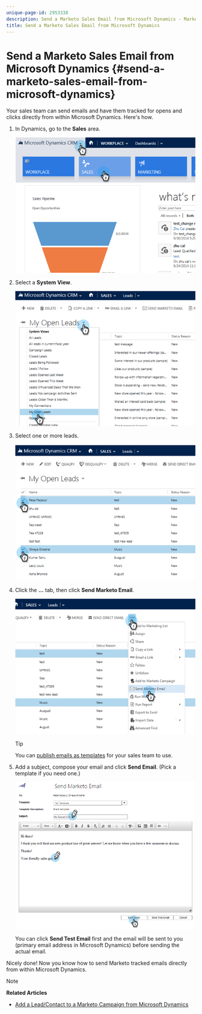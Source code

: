 ```yaml
---
unique-page-id: 2953338
description: Send a Marketo Sales Email from Microsoft Dynamics - Marketo Docs - Product Documentation
title: Send a Marketo Sales Email from Microsoft Dynamics
---
```


# Send a Marketo Sales Email from Microsoft Dynamics {#send-a-marketo-sales-email-from-microsoft-dynamics}

Your sales team can send emails and have them tracked for opens and clicks directly from within Microsoft Dynamics. Here's how.

1. In Dynamics, go to the **Sales** area.

   ![](assets/image2014-10-20-11-3a56-3a9.png)

1. Select a **System View**.

   ![](assets/image2014-10-20-11-3a56-3a20.png)

1. Select one or more leads.

   ![](assets/image2014-10-20-11-3a56-3a35.png)

1. Click the **...** tab, then click **Send Marketo Email**.

   ![](assets/image2014-10-20-11-3a56-3a57.png)

   >[!TIP]
   >
   >You can [publish emails as templates](../../../../product-docs/marketo-sales-insight/msi-for-salesforce/features/actions-in-the-msi-panel/send-marketo-email/publish-an-email-to-sales-insight.md) for your sales team to use.

1. Add a subject, compose your email and click **Send Email**. (Pick a template if you need one.)

   ![](assets/image2014-10-20-11-3a57-3a8.png)

   You can click **Send Test Email** first and the email will be sent to you (primary email address in Microsoft Dynamics) before sending the actual email.

Nicely done! Now you know how to send Marketo tracked emails directly from within Microsoft Dynamics.

>[!NOTE]
>
>**Related Articles**
>
>* [Add a Lead/Contact to a Marketo Campaign from Microsoft Dynamics](add-a-lead-contact-to-a-marketo-campaign-from-microsoft-dynamics.md)
>

